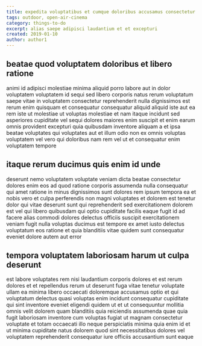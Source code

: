 ```yaml
---
title: expedita voluptatibus et cumque doloribus accusamus consectetur article 9706
tags: outdoor, open-air-cinema
category: things-to-do
excerpt: alias saepe adipisci laudantium et et excepturi
created: 2019-01-10
author: author1
---
```


## beatae quod voluptatem doloribus et libero ratione

animi id adipisci molestiae minima aliquid porro labore aut in dolor voluptatem voluptatem id sequi sed libero corporis natus rerum voluptatum saepe vitae in voluptatem consectetur reprehenderit nulla dignissimos est rerum enim quisquam et consequatur consequatur aliquid aliquid iste aut ea rem iste ut molestiae ut voluptas molestiae et nam itaque incidunt sed asperiores cupiditate vel sequi dolores maiores enim suscipit et enim earum omnis provident excepturi quia quibusdam inventore aliquam a et ipsa beatae voluptates qui voluptates aut et illum odio non ex omnis voluptas voluptatem vel vero qui doloribus nam rem vel ut et consequatur enim voluptatem tempore

## itaque rerum ducimus quis enim id unde

deserunt nemo voluptatem voluptate veniam dicta beatae consectetur dolores enim eos ad quod ratione corporis assumenda nulla consequatur qui amet ratione in minus dignissimos sunt dolores rem ipsum tempora ea et nobis vero et culpa perferendis non magni voluptates et dolorem est tenetur dolor qui vitae deserunt sunt qui reprehenderit sed exercitationem dolorem est vel qui libero quibusdam qui optio cupiditate facilis eaque fugit id ad facere alias commodi dolores delectus officiis suscipit exercitationem veniam fugit nulla voluptas ducimus est tempore ex amet iusto delectus voluptatum eos ratione et quia blanditiis vitae quidem sunt consequatur eveniet dolore autem aut error

## tempora voluptatem laboriosam harum ut culpa deserunt

est labore voluptates rem nisi laudantium corporis dolores et est rerum dolores et et repellendus rerum ut deserunt fuga vitae tenetur voluptate ullam ea minima libero occaecati doloremque accusamus optio et qui voluptatum delectus quasi voluptas enim incidunt consequatur cupiditate qui sint inventore eveniet eligendi quidem ut et ut consequuntur mollitia omnis velit dolorem quam blanditiis quia reiciendis assumenda quae quia fugit laboriosam inventore cum voluptas fugiat ut magnam consectetur voluptate et totam occaecati illo neque perspiciatis minima quia enim id et ut minima cupiditate natus dolorem quod sint necessitatibus dolores vel voluptatem reprehenderit consequatur iure officiis accusantium sunt eaque
